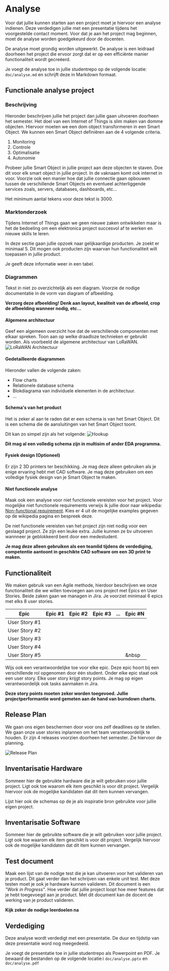 # Analyse

Voor dat jullie kunnen starten aan een project moet je hiervoor een analyse
indienen. Deze verdedigen jullie met een presentatie tijdens het voorgestelde
contact moment. Voor dat je aan het project mag beginnen, moet de analyse
worden goedgekeurd door de docenten.  

De analyse moet grondig worden uitgewerkt. De analyse is een leidraad doorheen
het project die ervoor zorgt dat er op een efficiënte manier functionaliteit
wordt gecreëerd.

Je voegt de analyse toe in jullie studentrepo op de volgende locatie:
`doc/analyse.md` en schrijft deze in Markdown formaat.

## Functionale analyse project 

### Beschrijving
Hieronder beschrijven jullie het project dan jullie gaan uitvoeren doorheen het
semester. Het doel van een Internet of Things is slim maken van domme objecten.
Hiervoor moeten we een dom object transformeren in een Smart Object. We kunnen
een Smart Object definiëren aan de 4 volgende criteria. 

1. Monitoring
2. Controle
3. Optimalisatie
4. Autonomie

Probeer jullie Smart Object in jullie project aan deze objecten te staven.
Doe dit voor elk smart object in jullie project. In de vaknaam komt ook
internet in voor. Voorzie ook een manier hoe dat jullie connectie gaan opbouwen
tussen de verschillende Smart Objects en eventueel achterliggende services
zoals, servers, databases, dashboards, etc...

Het minimum aantal tekens voor deze tekst is 3000.


### Marktonderzoek 

Tijdens Internet of Things gaan we geen nieuwe zaken ontwikkelen maar is het de
bedoeling om een elektronica project succesvol af te werken en nieuwe skills te
leren. 

In deze sectie gaan jullie opzoek naar gelijkaardige producten. Je zoekt er
minimaal 5. Dit mogen ook producten zijn waarvan hun functionaliteit wilt
toepassen in jullie product. 

Je geeft deze informatie weer in een tabel. 

### Diagrammen
Tekst in niet zo overzichtelijk als een diagram. Voorzie de nodige documentatie
in de vorm van diagram of afbeelding. 

**Verzorg deze afbeelding! Denk aan layout, kwaliteit van de afbeeld, crop de
afbeelding wanneer nodig, etc...**

#### Algemene architectuur
Geef een algemeen overzicht hoe dat de verschillende componenten met elkaar
spreken. Toon aan op welke draadloze technieken er gebruikt worden. Als
voorbeeld de algemene architectuur van LoRaWAN.
![LoRaWAN Architectuur](../img/lorawan_architecture.jpg)

#### Gedetailleerde diagrammen
Hieronder vallen de volgende zaken:
- Flow charts
- Relationele database schema
- Blokdiagrama van individuele elementen in de architectuur.
- ...

#### Schema's van het product
Het is zeker al aan te raden dat er een schema is van het Smart Object. Dit is
een schema die de aansluitingen van het Smart Object toont.

Dit kan zo simpel zijn als het volgende:
![Hookup](../img/hookup.png)

**Dit mag al een volledig schema zijn in multisim of ander EDA programma.**

#### Fysiek design (Optioneel)
Er zijn 2 3D printers ter beschikking. Je mag deze alleen gebruiken als je
enige ervaring hebt met CAD software. Je mag deze gebruiken om een volledige
fysiek design van je Smart Object te maken.

#### Niet functionele analyse 

Maak ook een analyse voor niet functionele vereisten voor het project. Voor
mogelijke niet functionele requirements verwijs ik jullie door naar wikipedia:
[Non-functional
requirement](https://en.wikipedia.org/wiki/Non-functional_requirement). Kies er
4 uit de mogelijke examples gegeven op de wikipedia pagina en bespreek deze. 

De niet functionele vereisten van het project zijn niet nodig voor een geslaagd
project. Ze zijn een leuke extra. Jullie kunnen ze bv uitvoeren wannneer je
geblokkeerd bent door een medestudent.


**Je mag deze alleen gebruiken als een teamlid tijdens de verdediging,
competentie aantoont in geschikte CAD software om een 3D print te maken.**


## Functionaliteit

We maken gebruik van een Agile methode, hierdoor beschrijven we onze
functionaliteit die we willen toevoegen aan ons project met Epics en User
Stories. Beide zaken gaan we managen in Jira. Je voorziet minimaal 6 epics met
elks 8 user stories. 

| Epic          | Epic #1 | Epic #2 | Epic #3 | ... | Epic #N            |
| ---           | ---     | ---     | ---     | --- | ---                |
| User Story #1 |         |         |         |     |                    |
| User Story #2 |         |         |         |     |                    |
| User Story #3 |         |         |         |     |                    |
| User Story #4 |         |         |         |     |                    |
| User Story #5 |         |         |         |     | <html>&nbsp</html> |

Wijs ook een verantwoordelijke toe voor elke epic. Deze epic hoort bij een
verschillende rol opgenomen door één student. Onder elke epic staat ook een
user story. Elke user story krijgt story points. Je mag op eigen
verantwoordelijk ook tasks aanmaken in Jira.

**Deze story points moeten zeker worden toegevoed. Jullie projectperformantie
word gemeten aan de hand van burndown charts.**

## Release Plan 
We gaan ons eigen beschermen door voor ons zelf deadlines op te stellen. We
gaan onze user stories inplannen om het team verantwoordelijk te houden. Er
zijn 4 releases voorzien doorheen het semester. Zie hiervoor de planning.

![Release Plan](../img/release_plan.png)

## Inventarisatie Hardware
Sommeer hier de gebruikte hardware die je wilt gebruiken voor jullie project.
Ligt ook toe waarom elk item geschikt is voor dit project. Vergelijk hiervoor
ook de mogelijke kandidaten dat dit item kunnen vervangen. 

Lijst hier ook de schemas op de je als inspiratie bron gebruikte voor jullie
eigen project.

## Inventarisatie Software 
Sommeer hier de gebruikte software die je wilt gebruiken voor jullie project.
Ligt ook toe waarom elk item geschikt is voor dit project. Vergelijk hiervoor
ook de mogelijke kandidaten dat dit item kunnen vervangen. 


## Test document
Maak een lijst van de nodige test die je kan uitvoeren voor het valideren van
je product. Dit gaat verder dan het schrijven van enkele unit test. Met deze
testen moet je ook je hardware kunnen valideren. Dit document is een *"Work in
Progress"*. Hoe verder dat jullie project loopt hoe meer features dat je hebt
toegevoegd aan je product. Met dit document kan de docent de werking van je
product valideren.

**Kijk zeker de nodige leerdoelen na**

## Verdediging

Deze analyse wordt verdedigt met een presentatie. De duur en tijdstip van deze
presentatie word nog meegedeeld.


Je voegt de presentatie toe in jullie studentrepo als Powerpoint en PDF. Je
bewaard de bestanden op de volgende locatie:i `doc/analyse.pptx` en
`doc/analyse.pdf`








